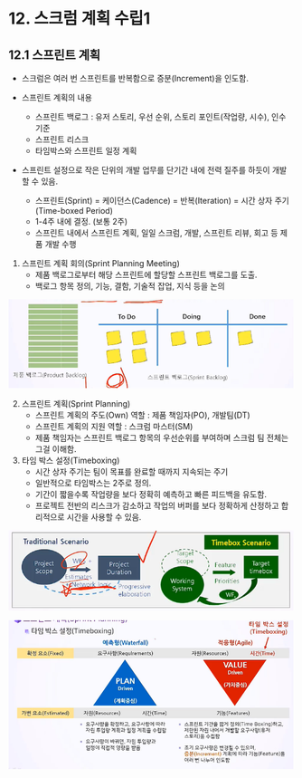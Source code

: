 # 12. 스크럼 계획 수립1



## 12.1 스프린트 계획

- 스크럼은 여러 번 스프린트를 반복함으로 증분(Increment)을 인도함.
- 스프린트 계획의 내용
  - 스프린트 백로그 : 유저 스토리, 우선 순위, 스토리 포인트(작업량, 시수), 인수 기준
  - 스프린트 리스크
  - 타임박스와 스프린트 일정 계획

- 스프린트 설정으로 작은 단위의 개발 업무를 단기간 내에 전력 질주를 하듯이 개발할 수 있음.
  - 스프린트(Sprint) = 케이던스(Cadence) = 반복(Iteration) = 시간 상자 주기(Time-boxed Period)
  - 1-4주 내에 결정. (보통 2주)
  - 스프린트 내에서 스프린트 계획, 일일 스크럼, 개발, 스프린트 리뷰, 회고 등 제품 개발 수행



1. 스프린트 계획 회의(Sprint Planning Meeting)
   - 제품 백로그로부터 해당 스프린트에 할당할 스프린트 백로그를 도출.
   - 백로그 항목 정의, 기능, 결함, 기술적 잡업, 지식 등을 논의

![image-20220304181634841](../../../images/12_스크럼계획수립/image-20220304181634841.png)

2. 스프린트 계획(Sprint Planning)
   - 스프린트 계획의 주도(Own) 역할 : 제품 책임자(PO), 개발팀(DT)
   - 스프린트 계획의 지원 역할 : 스크럼 마스터(SM)
   - 제품 책임자는 스프린트 백로그 항목의 우선순위를 부여하며 스크럼 팀 전체는 그걸 이해함.
3. 타임 박스 설정(Timeboxing)
   - 시간 상자 주기는 팀이 목표를 완료할 때까지 지속되는 주기
   - 일반적으로 타임박스는 2주로 정의.
   - 기간이 짧을수록 작업량을 보다 정확히 예측하고 빠른 피드백을 유도함.
   - 프로젝트 전반의 리스크가 감소하고 작업의 버퍼를 보다 정확하게 산정하고 합리적으로 시간을 사용할 수 있음.

![image-20220304182310972](../../../images/12_스크럼계획수립/image-20220304182310972.png)

![image-20220304183456349](../../../images/12_스크럼계획수립/image-20220304183456349.png)
